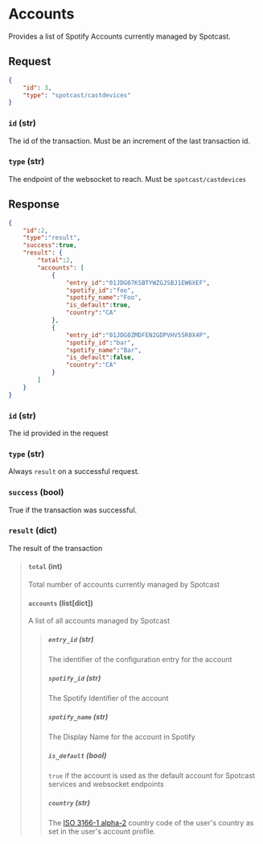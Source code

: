 # Accounts

Provides a list of Spotify Accounts currently managed by Spotcast.

## Request

```json
{
    "id": 3,
    "type": "spotcast/castdevices"
}
```

### `id` (str)

The id of the transaction. Must be an increment of the last transaction id.

### `type` (str)

The endpoint of the websocket to reach. Must be `spotcast/castdevices`

## Response

```json
{
    "id":2,
    "type":"result",
    "success":true,
    "result": {
        "total":2,
        "accounts": [
            {
                "entry_id":"01JDG07KSBTYWZGJSBJ1EW6XEF",
                "spotify_id":"foo",
                "spotify_name":"Foo",
                "is_default":true,
                "country":"CA"
            },
            {
                "entry_id":"01JDG0ZMDFEN2GDPVHV55R0X4P",
                "spotify_id":"bar",
                "spotify_name":"Bar",
                "is_default":false,
                "country":"CA"
            }
        ]
    }
}
```

### `id` (str)

The id provided in the request

### `type` (str)

Always `result` on a successful request.

### `success` (bool)

True if the transaction was successful.

### `result` (dict)

The result of the transaction

> #### `total` (int)
> 
> Total number of accounts currently managed by Spotcast
> 
> #### `accounts` (list[dict])
> 
> A list of all accounts managed by Spotcast
> 
> > ##### `entry_id` (str)
> > 
> > The identifier of the configuration entry for the account
> > 
> > ##### `spotify_id` (str)
> > 
> > The Spotify Identifier of the account
> > 
> > ##### `spotify_name` (str)
> > 
> > The Display Name for the account in Spotify
> >
> > ##### `is_default` (bool)
> > 
> > `true` if the account is used as the default account for Spotcast services and websocket endpoints
> > 
> > ##### `country` (str)
> > 
> > The [ISO 3166-1 alpha-2](https://en.wikipedia.org/wiki/ISO_3166-1_alpha-2) country code of the user's country as set in the user's account profile.
